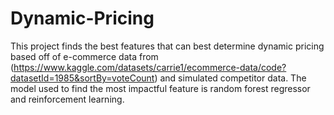 # Dynamic-Pricing

This project finds the best features that can best determine dynamic pricing based off of e-commerce data from (https://www.kaggle.com/datasets/carrie1/ecommerce-data/code?datasetId=1985&sortBy=voteCount) and simulated competitor data. The model used to find the most impactful feature is random forest regressor and reinforcement learning. 

